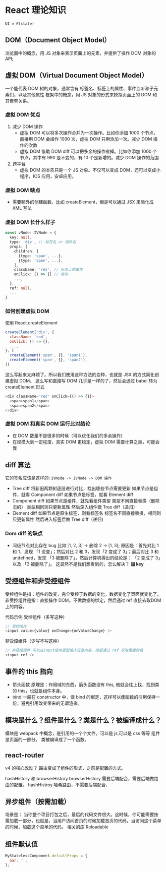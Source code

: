 # React 理论知识
`UI = F(state)`

## DOM（Document Object Model）
浏览器中的概念，用 JS 对象来表示页面上的元素，并提供了操作 DOM 对象的 API;



## 虚拟 DOM（Virtual Document Object Model）
一个能代表 DOM 树的对象，通常含有 标签名、标签上的属性、事件监听和子元素们，以及其他属性
框架中的概念，用 JS 对象的形式来模拟页面上的 DOM 和其嵌套关系。

### 虚拟 DOM 优点
1. 减少 DOM 操作
    * 虚拟 DOM 可以将多次操作合并为一次操作。比如你添加 1000 个节点，直接用 DOM 会操作 1000 次，虚拟 DOM 只用添加一次。减少 DOM 操作的次数
    * 虚拟 DOM 借助 DOM diff 可以把多余的操作省掉。比如你添加 1000 个节点，其中有 990 是不变的，有 10 个是新增的。减少 DOM 操作的范围
2. 跨平台
    * 虚拟 DOM 的本质只是一个 JS 对象。不仅可以变成 DOM，还可以变成小程序，IOS 应用，安卓应用。

### 虚拟 DOM 缺点
* 需要额外的创建函数，比如 createElement，但是可以通过 JSX 来简化成 XML 写法

### 虚拟 DOM 长什么样子
```typescript
const vNode: IVNode = {
  key: null,
  type: 'div', // 标签名 or 组件名
  props: {
    children: [
      {type: 'span', ...},
      {type: 'span', ...},
    ],
    className: 'red', // 标签上的属性
    onClick: () => {} // 事件
    ...,
  },
  ref: null,
  ...
}
```


### 如何创建虚拟 DOM
使用 React.createElement
```javascript
createElement('div', {
  className: 'red',
  onClick: () => {},
  ...,
}, [
  createElement('span', {}, 'span1'),
  createElement('span', {}, 'span2'),
])
```

这么写起来太麻烦了。所以我们使用这种方法的变种，也就是 JSX 的方式简化创建虚拟 DOM。
这么写和直接写 DOM 几乎是一样的了，然后会通过 babel 转为 createElement 形式
```javascript
<div className='red' onClick={() => {}}>
  <span>span1</span>
  <span>span2</span>
</div>
```


### 虚拟 DOM 和真实 DOM 运行比对结论
* 在 DOM 数量不是很多的时候（可以优化我们的多余操作）
* 在规模大到一定程度，真实 DOM 更稳定，虚拟 DOM 需要计算之类，可能会慢

## diff 算法
它的签名应该是这样的: `IVNode -> IVNode -> DOM 操作`

* Tree diff
将新旧两颗树逐层进行对比，找出哪些节点需要更新
如果节点是组件，就看 Component diff
如果节点是标签，就看 Element diff
* Component diff
如果节点是组件，就先看组件类型
类型不同直接替换（删除旧的）
类型相同则只更新属性
然后深入组件做 Tree diff（递归）
* Element diff
如果节点是原生标签，则看标签名
标签名不同直接替换，相同则只更新属性
然后进入标签后做 Tree diff（递归)


### Dom diff 的缺点
* 同级节点对比存在 bug
比如 [1, 2, 3] -> 删除 2 -> [1, 3];
原因是：首先对比 1 和 1，发现 「1 没变」；然后对比 2 和 3，发现「2 变成了 3」；最后对比 3 和 undefined，发现 「3 被删除了」，然后计算机得出的结论是： 「2 变成了 3」以及 「3 被删除了」。
这显然不是我们想看到的，怎么解决？
**加 key**



## 受控组件和非受控组件
受控组件是指：组件的改变，完全受控于数据的变化，数据变化了页面就变化了。
非受控组件是指：直接操作 DOM，不做数据的绑定，然后通过 ref 直接去取DOM上的内容。

代码示例
受控组件（多写这种）
```javascript
// 受控组件 
<input value={value} onChange={onValueChange} />
```

非受控组件（少写不写这种）
```javascript
// 非受控组件 可以在Input组件里面输入任意内容，然后通过 ref 获取里面的值
<input ref />
```



## 事件的 this 指向
* 箭头函数
原理是：作用域的东西，箭头函数没有 this, 他就会往上找，找到类的 this，也就是组件本身。
* bind
一般在 constructor 中，做 bind 的绑定，这样可以使函数的引用保持一份，避免引用改变带来的无谓渲染。



## 模块是什么？组件是什么？类是什么？被编译成什么？
模块是 webpack 中概念，是引用的一个个文件，可以是 js,可以是 css 等等
组件是页面的一部分，
类被编译成了一个函数。


## react-router 
v4 的核心改动？
路由变成了组件的形式，之前是配置的方式。

hashHistory 和 browserHistory
browserHistory 需要后端配合，需要后端做路由的配置。
hashHistroy 哈希路由，不需要后端配合，

## 异步组件（按需加载）
场景是： 当你整个项目打包之后，最后的代码文件很大。这时候，你可能需要按需加载一部分，也就是，当用户访问首页的时候加载首页的代码，当访问这个菜单的时候，加载这个菜单的代码。
相关的库 Reloadable


## 组件默认值
```javascript
MyStatelessComponent.defaultProps = {
  bar: '',
};
```